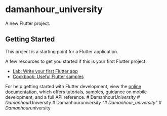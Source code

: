 # damanhour_university

A new Flutter project.

## Getting Started

This project is a starting point for a Flutter application.

A few resources to get you started if this is your first Flutter project:

- [Lab: Write your first Flutter app](https://docs.flutter.dev/get-started/codelab)
- [Cookbook: Useful Flutter samples](https://docs.flutter.dev/cookbook)

For help getting started with Flutter development, view the
[online documentation](https://docs.flutter.dev/), which offers tutorials,
samples, guidance on mobile development, and a full API reference.
#   D a m a n h o u r _ U n i v e r s i t y  
 #   D a m a n h o u r _ U n i v e r s i t y  
 #   D a m a n h o u r _ u n i v e r s i t y  
 "# Damanhour_university" 
#   D a m a n h o u r _ u n i v e r s i t y  
 